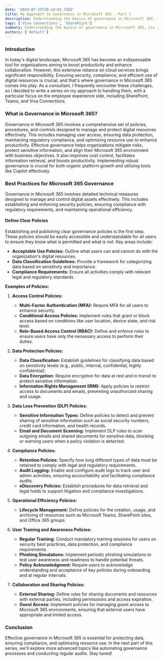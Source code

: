 ```yaml
---
date: '2024-07-25T20:10:01.726Z'
title: My Approach to Governance in Microsoft 365 - Part 1
description: Understanding the basics of governance in Microsoft 365, its importance, and best practices for defining and implementing it.!
tags: ['Viva Connections', 'SharePoint']
summary: Understanding the basics of governance in Microsoft 365, its importance, and best practices for defining and implementing it.!
authors: ['default']
---
```


### Introduction

In today's digital landscape, Microsoft 365 has become an indispensable tool for organizations aiming to boost productivity and enhance collaboration. However, this extensive reliance on cloud services brings significant responsibility. Ensuring security, compliance, and efficient use of digital resources is crucial, and that's where governance in Microsoft 365 comes into play. As a consultant, I frequently encounter these challenges, so I decided to write a series on my approach to handling them, with a particular focus on the employee experience side, including SharePoint, Teams, and Viva Connections.

### What is Governance in Microsoft 365?

Governance in Microsoft 365 involves a comprehensive set of policies, procedures, and controls designed to manage and protect digital resources effectively. This includes managing user access, ensuring data protection, maintaining regulatory compliance, and optimizing resource use to enhance productivity. Effective governance helps organizations mitigate risks, protect sensitive information, and align their Microsoft 365 environment with business objectives. It also improves cost control, facilitates information retrieval, and boosts productivity. Implementing robust governance is crucial for both organic platform growth and utilizing tools like Copilot effectively.

### Best Practices for Microsoft 365 Governance

Governance in Microsoft 365 involves detailed technical measures designed to manage and control digital assets effectively. This includes establishing and enforcing security policies, ensuring compliance with regulatory requirements, and maintaining operational efficiency.

#### Define Clear Policies

Establishing and publishing clear governance policies is the first step. These policies should be easily accessible and understandable for all users to ensure they know what is permitted and what is not. Key areas include:

- **Acceptable Use Policies:** Outline what users can and cannot do with the organization's digital resources.
- **Data Classification Guidelines:** Provide a framework for categorizing data based on sensitivity and importance.
- **Compliance Requirements:** Ensure all activities comply with relevant legal and regulatory standards.

**Examples of Policies:**

1. **Access Control Policies:**

   - **Multi-Factor Authentication (MFA):** Require MFA for all users to enhance security.
   - **Conditional Access Policies:** Implement rules that grant or block access based on conditions like user location, device state, and risk level.
   - **Role-Based Access Control (RBAC):** Define and enforce roles to ensure users have only the necessary access to perform their duties.

2. **Data Protection Policies:**

   - **Data Classification:** Establish guidelines for classifying data based on sensitivity levels (e.g., public, internal, confidential, highly confidential).
   - **Data Encryption:** Require encryption for data at rest and in transit to protect sensitive information.
   - **Information Rights Management (IRM):** Apply policies to restrict access to documents and emails, preventing unauthorized sharing and usage.

3. **Data Loss Prevention (DLP) Policies:**

   - **Sensitive Information Types:** Define policies to detect and prevent sharing of sensitive information such as social security numbers, credit card information, and health records.
   - **Email and Document Scanning:** Implement DLP rules to scan outgoing emails and shared documents for sensitive data, blocking or warning users when a policy violation is detected.

4. **Compliance Policies:**

   - **Retention Policies:** Specify how long different types of data must be retained to comply with legal and regulatory requirements.
   - **Audit Logging:** Enable and configure audit logs to track user and admin activities, ensuring accountability and facilitating compliance audits.
   - **eDiscovery Policies:** Establish procedures for data retrieval and legal holds to support litigation and compliance investigations.

5. **Operational Efficiency Policies:**

   - **Lifecycle Management:** Define policies for the creation, usage, and archiving of resources such as Microsoft Teams, SharePoint sites, and Office 365 groups.

6. **User Training and Awareness Policies:**

   - **Regular Training:** Conduct mandatory training sessions for users on security best practices, data protection, and compliance requirements.
   - **Phishing Simulations:** Implement periodic phishing simulations to test user awareness and readiness to handle potential threats.
   - **Policy Acknowledgment:** Require users to acknowledge understanding and acceptance of key policies during onboarding and at regular intervals.

7. **Collaboration and Sharing Policies:**
   - **External Sharing:** Define rules for sharing documents and resources with external parties, including permissions and access expiration.
   - **Guest Access:** Implement policies for managing guest access to Microsoft 365 environments, ensuring that external users have appropriate and limited access.

### Conclusion

Effective governance in Microsoft 365 is essential for protecting data, ensuring compliance, and optimizing resource use. In the next part of this series, we'll explore more advanced topics like automating governance processes and conducting regular audits. Stay tuned!
